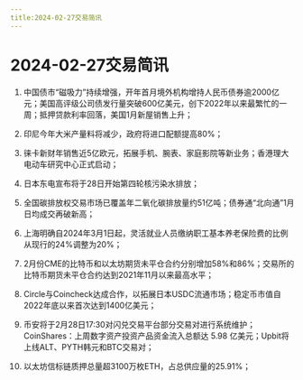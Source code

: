```yaml
---
title:2024-02-27交易简讯
---
```

# 2024-02-27交易简讯

1. 中国债市“磁吸力”持续增强，开年首月境外机构增持人民币债券逾2000亿元；美国高评级公司债发行量突破600亿美元，创下2022年以来最繁忙的一周；抵押贷款利率回落，美国1月新屋销售上升；

2. 印尼今年大米产量料将减少，政府将进口配额提高80%；

3. 徕卡新财年销售近5亿欧元，拓展手机、腕表、家庭影院等新业务；香港理大电动车研究中心正式启动；

4. 日本东电宣布将于28日开始第四轮核污染水排放；

5. 全国碳排放权交易市场已覆盖年二氧化碳排放量约51亿吨；债券通“北向通”1月日均成交再破新高；

6. 上海明确自2024年3月1日起，灵活就业人员缴纳职工基本养老保险费的比例从现行的24%调整为20%；

7. 2月份CME的比特币和以太坊期货未平仓合约分别增加58%和86%；交易所的比特币期货未平仓合约达到2021年11月以来最高水平；

8. Circle与Coincheck达成合作，以拓展日本USDC流通市场；稳定币市值自2022年底以来首次达到1400亿美元；

9. 币安将于2月28日17:30对闪兑交易平台部分交易对进行系统维护；CoinShares：上周数字资产投资产品资金流入总额达 5.98 亿美元；Upbit将上线ALT、PYTH韩元和BTC交易对；

10. 以太坊信标链质押总量超3100万枚ETH，占总供应量的25.91%；